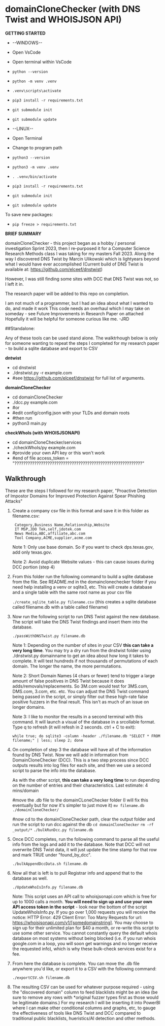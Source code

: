 # domainCloneChecker (with DNS Twist and WHOISJSON API)



**GETTING STARTED**
* --WINDOWS--
* Open VsCode
* Open terminal within VsCode
* `python --version`
* `python -m venv .venv`
* `.venv\scripts\activate `
* `pip3 install -r requirements.txt`
* `git submodule init`
* `git submodule update`


* --LINUX--
* Open Terminal
* Change to program path
* `python3 --version`
* `python3 -m venv .venv`
* `. .venv/bin/activate`
* `pip3 install -r requirements.txt`
*  `git submodule init`
* `git submodule update`



To save new packages:
* `pip freeze > requirements.txt`

**BRIEF SUMMARY**

 domainCloneChecker - this project began as a hobby / personal investigation Sprint 2023, then I re-purposed it for a 
 Computer Science Research Methods class I was taking for my masters Fall 2023.
 Along the way I discovered DNS Twist by Marcin Ulikowski which is lightyears beyond what I would have ever accomplished
 (Current build of DNS Twist is available at: https://github.com/elceef/dnstwist)
 
However, I was still finding some sites with DCC that DNS Twist was not, so I left it in.
 
The research paper will be added to this repo on completion.
 
I am not much of a programmer, but I had an idea about what I wanted to do, and made it work
 This code needs an overhaul which I may take on someday - see Future Improvements in Research Paper on attached
 Hopefully it will be helpful for someone curious like me.
 -JRD

##Standalone:

Any of these tools can be used stand alone. The walktrhough below is only for someone wanting to repeat the steps I completed
for my research paper - to build a sqlite database and export to CSV

**dntwist**

*   cd dnstwist
*   ./dnstwist.py -r example.com
*   #see https://github.com/elceef/dnstwist for full list of arguments.

**domainCloneChecker**
*   cd domainCloneChecker
*   ./dcc.py example.com
*   #or
*   #edit config/config.json with your TLDs and domain roots
*   #then run
*   python3 main.py

**checkWhoIs (with WHOISJSONAPI)**
*   cd domainCloneChecker/services
*   ./checkWhoIs/py example.com
*   #provide your own API key or this won't work
*   #end of file     access_token = "??????????????????????????????????????????????????????????"


## Walkthrough
These are the steps I followed for my research paper, 
"Proactive Detection of Impostor Domains for Improved Protection Against Spear Phishing Attacks"


1. Create a company csv file in this format and save it in this folder as filename.csv:

        Category,Business Name,Relationship,Website
        IT MSP,JDO Tek,self,jdotek.com
        News Media,ABC,affiliate,abc.com
        Tool Company,ACME,supplier,acme.com

    Note 1: Only use base domain. So if you want to check dps.texas.gov, add only texas.gov.
    
    Note 2: Avoid duplicate Website values - this can cause issues during DCC portion (step 4)


2. From this folder run the following command to build a sqlite database from the file. See README.md in the domainclonechecker folder if you need help installing a venv or sqlite3, etc. This will create a database and a single table with the same root name as your csv file

    `./create_sqlite_table.py filename.csv`
    (this creates a sqlite database called filename.db with a table called filename)


3. Now run the following script to run DNS Twist against the new database. The script will take the DNS Twist findings and insert them into the database. 

    `./passWithDNSTwist.py filename.db`

    Note 1: Depending on the number of sites in your CSV **this can take a very long time**. You may try a dry run from the dnstwist folder using ./dnstwist.py domainname to get an idea about how long it takes to complete. It will test hundreds if not thousands of permutations of each domain. The longer the name, the more permutations.

    Note 2: Short Domain Names (4 chars or fewer) tend to trigger a large amount of false positives in DNS Twist because it does adds/removals/replacements. So 3M.com would test for 3MS.com, DMS.com, 3.com, etc. etc. You can adjust the DNS Twist command being passed in the script, or simply filter out these high-rate false positive fuzzers in the final result. This isn't as much of an issue on longer domains.

    Note 3: I like to monitor the results in a second terminal with this command. It will launch a visual of the database in a srcollable format. Type q to refresh (it will refesh in 2 seconds. ctrl + C to exit): 

    `while true; do sqlite3 -column -header ./filename.db "SELECT * FROM filename;" | less; sleep 2; done`


4. On completion of step 3 the database will have all of the information found by DNS Twist. Now we will add in information from DomainCloneChecker (DCC). This is a two step process since DCC outputs results into log files for each site, and then we use a second script to parse the info into the database. 

    As with the other script, **this can take a very long time** to run depending on the number of entries and their characteristics. Last estimate: 4 mins/domain

    #move the .db file to the domainCLoneChecker folder (I will fix this eventually but for now it's simpler to just move it)
    `mv filename.db ./domainCloneChecker/`

    #now cd to the domainCloneChecker path, clear the output folder and run the script to run dcc against the db
    `cd domainCloneChecker`
    `rm -rf _output/*`
    `./bulkRunDcc.py filename.db`


5. Once DCC completes, run the following command to parse all the useful info from the logs and add it to the database. Note that DCC will not overwrite DNS Twist data, it will just update the time stamp for that row and mark TRUE under "found_by_dcc".

    `./bulkAppendDccData.sh filename.db`


6. Now all that is left is to pull Registrar info and append that to the database as well.

    `./UpdateWhoIsInfo.py filename.db`

    Note: This script uses an API call to whoisjsonapi.com which is free for up to 1000 calls a month. **You will need to sign up and use your own API access token in the script** - look near the bottom of the script UpdateWhoIsInfo.py. If you go over 1,000 requests you will receive the notice: HTTP Error: 429 Client Error: Too Many Requests for url: https://whoisjsonapi.com/v1/[somedomainstring]. You may choose to sign up for their unlimited plan for $40 a month, or re-write this script to use some other service. You cannot constantly query the default whois database on most systems without being blocked (i.e. if you run whois google.com in a loop, you will soon get warnings and no longer receive the requested info), which is why these bulk-check services exist for a fee. 


7. From here the database is complete. You can move the .db file anywhere you'd like, or export it to a CSV with the following command:

    `./exportCSV.sh filename.db`


8. The resulting CSV can be used for whatever purpose required - using the "discovered domain" column to feed blacklists might be an idea (be sure to remove any rows with *original fuzzer types first as those would be legitimate domains.) For my research I will be inserting it into PowerBI where I can make other conditional columns and graphs, etc, to gauge the effectiveness of tools like DNS Twist and DCC compared to traditional public blacklists, hueristics/AI detection and other methods.
